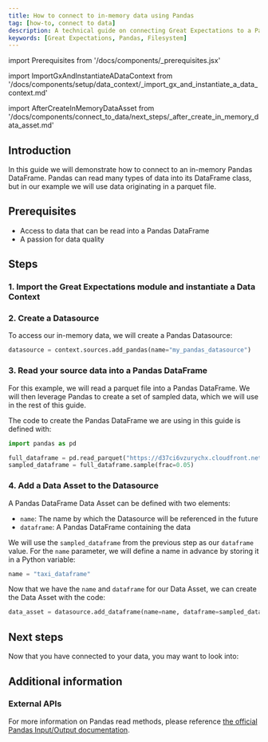 ```yaml
---
title: How to connect to in-memory data using Pandas
tag: [how-to, connect to data]
description: A technical guide on connecting Great Expectations to a Pandas in-memory DataFrame.
keywords: [Great Expectations, Pandas, Filesystem]
---
```


<!-- Import statements start here. -->
import Prerequisites from '/docs/components/_prerequisites.jsx'

<!-- ### 1. Import GX and instantiate a Data Context -->
import ImportGxAndInstantiateADataContext from '/docs/components/setup/data_context/_import_gx_and_instantiate_a_data_context.md'

<!-- ## Next steps -->
import AfterCreateInMemoryDataAsset from '/docs/components/connect_to_data/next_steps/_after_create_in_memory_data_asset.md'

## Introduction

In this guide we will demonstrate how to connect to an in-memory Pandas DataFrame.  Pandas can read many types of data into its DataFrame class, but in our example we will use data originating in a parquet file.

## Prerequisites

<Prerequisites requirePython = {false} requireInstallation = {true} requireDataContext = {true} requireSourceData = {null} requireDatasource = {false} requireExpectationSuite = {false}>

- Access to data that can be read into a Pandas DataFrame
- A passion for data quality

</Prerequisites> 

## Steps

### 1. Import the Great Expectations module and instantiate a Data Context

<ImportGxAndInstantiateADataContext />

### 2. Create a Datasource

To access our in-memory data, we will create a Pandas Datasource:

```python title="Python code"
datasource = context.sources.add_pandas(name="my_pandas_datasource")
```

### 3. Read your source data into a Pandas DataFrame

For this example, we will read a parquet file into a Pandas DataFrame.  We will then leverage Pandas to create a set of sampled data, which we will use in the rest of this guide.

The code to create the Pandas DataFrame we are using in this guide is defined with:

```python title="Python code"
import pandas as pd

full_dataframe = pd.read_parquet("https://d37ci6vzurychx.cloudfront.net/trip-data/yellow_tripdata_2022-11.parquet")
sampled_dataframe = full_dataframe.sample(frac=0.05)
```

### 4. Add a Data Asset to the Datasource

A Pandas DataFrame Data Asset can be defined with two elements:
- `name`: The name by which the Datasource will be referenced in the future
- `dataframe`: A Pandas DataFrame containing the data

We will use the `sampled_dataframe` from the previous step as our `dataframe` value.  For the `name` parameter, we will define a name in advance by storing it in a Python variable:

```python title="Python code"
name = "taxi_dataframe"
```

Now that we have the `name` and `dataframe` for our Data Asset, we can create the Data Asset with the code:

```python title="Python code"
data_asset = datasource.add_dataframe(name=name, dataframe=sampled_dataframe)
```

## Next steps

Now that you have connected to your data, you may want to look into:

<AfterCreateInMemoryDataAsset />

## Additional information

<!-- TODO: Add this once we have a script.
### Code examples

To see the full source code used for the examples in this guide, please reference the following scripts in our GitHub repository:
- [script_name.py](https://path/to/the/script/on/github.com)
-->

### External APIs

For more information on Pandas read methods, please reference [the official Pandas Input/Output documentation](https://pandas.pydata.org/docs/reference/io.html).

<!-- TODO: Enable this and update links after the conceptual guides are revised
### Related reading

For more information on the concepts and reasoning employed by this guide, please reference the following informational guides:

- [What does a Datasource do behind the scenes?](/docs/corresponding/link.md)
- [What are use the use cases for single vs multiple Batch Data Assets?](/docs/link/to/conceptual/guide.md)
-->